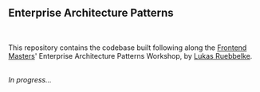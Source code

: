 ## Enterprise Architecture Patterns

</br>

This repository contains the codebase built following along the [Frontend Masters](https://frontendmasters.com/)' Enterprise Architecture Patterns Workshop, by [Lukas Ruebbelke](https://github.com/onehungrymind).

</br>
<em>In progress...</em>
